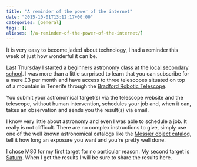 ```yaml
---
title: "A reminder of the power of the internet"
date: "2015-10-01T13:12:17+00:00"
categories: [General]
tags: []
aliases: [/a-reminder-of-the-power-of-the-internet/]
---
```


It is very easy to become jaded about technology, I had a reminder this week of just how wonderful it can be.

Last Thursday I started a beginners astronomy class at the [local secondary school](http://www.princehenrys.co.uk/). I was more than a little surprised to learn that you can subscribe for a mere £3 per month and have access to three telescopes situated on top of a mountain in Tenerife through the [Bradford Robotic Telescope](http://www.telescope.org/).

You submit your astronomical target(s) via the telescope website and the telescope, without human intervention, schedules your job and, when it can, takes an observation and sends you the result(s) via email.

I know very little about astronomy and even I was able to schedule a job. It really is not difficult. There are no complex instructions to give, simply use one of the well known astronomical catalogs like the [Messier object catalog](https://en.wikipedia.org/wiki/Messier_object), tell it how long an exposure you want and you're pretty well done.

I chose [M80](https://en.wikipedia.org/wiki/Messier_80) for my first target for no particular reason. My second target is [Saturn](https://en.wikipedia.org/wiki/Saturn). When I get the results I will be sure to share the results here.
